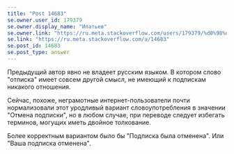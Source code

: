 ```yaml
---
title: "Post 14683"
se.owner.user_id: 179379
se.owner.display_name: "Ипатьев"
se.owner.link: "https://ru.meta.stackoverflow.com/users/179379/%d0%98%d0%bf%d0%b0%d1%82%d1%8c%d0%b5%d0%b2"
se.link: "https://ru.meta.stackoverflow.com/a/14683"
se.post_id: 14683
se.post_type: answer
---
```

<p>Предыдущий автор явно не владеет русским языком. В котором слово &quot;отписка&quot; имеет совсем другой смысл, не имеющий к подпискам никакого отношения.</p>
<p>Сейчас, похоже, неграмотные интернет-пользователи почти нормализовали этот уродливый вариант словоупотребления в значении &quot;Отмена подписки&quot;, но в любом случае, при переводе следует избегать терминов, могущих иметь двойное толкование.</p>
<p>Более корректным вариантом было бы &quot;Подписка была отменена&quot;. Или &quot;Ваша подписка отменена&quot;.</p>
